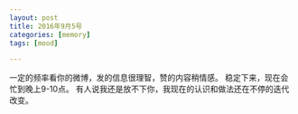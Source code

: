 ```yaml
---
layout: post
title: 2016年9月5号
categories: [memory]
tags: [mood]

---
```


一定的频率看你的微博，发的信息很理智，赞的内容稍情感。
稳定下来，现在会忙到晚上9-10点。
有人说我还是放不下你，我现在的认识和做法还在不停的迭代 改变。
